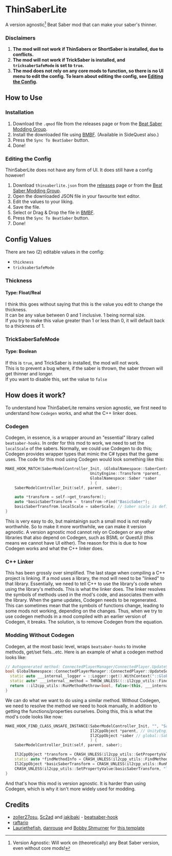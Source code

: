 # ThinSaberLite

A version agnostic[^1] Beat Saber mod that can make your saber's thinner.

[^1]: Version Agnostic: Will work on (theoretically) any Beat Saber version, even without core mods!

### Disclaimers
1. **The mod will not work if ThinSabers or ShortSaber is installed, due to conflicts.**
2. **The mod will not work if TrickSaber is installed, and `tricksaberSafeMode` is set to `true`.**
3. **The mod does not rely on any core mods to function, so there is no UI menu to edit the config. To learn about editing the config, see [Editing the Config](#editing-the-config).**

## How to Use
### Installation
1. Download the `.qmod` file from the releases page or from the [Beat Saber Modding Group](https://discord.gg/beatsabermods).
2. Install the downloaded file using [BMBF](https://bmbf.dev/). (Available in SideQuest also.)
3. Press the `Sync To BeatSaber` button.
4. Done!

### Editing the Config
ThinSaberLite does not have any form of UI. It does still have a config however!
1. Download `thinsaberlite.json` from the [releases]() page or from the [Beat Saber Modding Group](https://discord.gg/beatsabermods).
2. Open the downloaded JSON file in your favourite text editor.
3. Edit the values to your liking.
4. Save the file.
5. Select or Drag & Drop the file in [BMBF](https://bmbf.dev/).
6. Press the `Sync To BeatSaber` button.
7. Done!

## Config Values
There are two (2) editable values in the config:
- `thickness`
- `tricksaberSafeMode`

### Thickness
#### Type: Float/Real
I think this goes without saying that this is the value you edit to change the thickness. <br>
It can be any value between 0 and 1 inclusive. 1 being normal size. <br>
If you try to make this value greater than 1 or less than 0, it will default back to a thickness of 1.

### TrickSaberSafeMode
#### Type: Boolean
If this is `true`, and TrickSaber is installed, the mod will not work. <br>
This is to prevent a bug where, if the saber is thrown, the saber thrown will get thinner and longer. <br>
If you want to disable this, set the value to `false`

## How does it work?
To understand how ThinSaberLite remains version agnostic, we first need to understand how `Codegen` works, and what the C++ linker does.
### Codegen
Codegen, in essence, is a wrapper around an "essential" library called `beatsaber-hooks`. In order for this mod to work, we need to set the `localScale` of the sabers. Normally, we could use Codegen to do this; Codegen provides wrapper types that mimic the C# types that the game uses. The code for this mod using Codegen would look something like this:
```cpp
MAKE_HOOK_MATCH(SaberModelController_Init, &GlobalNamespace::SaberController::Init, void, GlobalNamespace::SaberController *self,
                                     UnityEngine::Transform *parent,
                                     GlobalNamespace::Saber *saber
                                     ) {
    SaberModelController_Init(self, parent, saber);

    auto *transform = self->get_transform();
    auto *basicSaberTransform =  transfrom->Find("BasicSaber");
    basicSaberTransfrom.localScale = saberScale; // Saber scale is defined and set outside the hook
}
```
This is very easy to do, but maintainign such a small mod is not really worthwhile. So to make it more worthwhile, we can make it version agnostic. A version agnostic mod cannot rely on Codegen or any other libraries that also depend on Codegen, such as BSML or QuestUI (this means we cannot have UI either). The reason for this is due to how Codegen works and what the C++ linker does.

### C++ Linker
This has been grossly over simplified. The last stage when compiling a C++ project is linking. If a mod uses a library, the mod will need to be "linked" to that library. Essentially, we need to tell C++ to use the library's code when using the library's methods. This is what the linker does. The linker resolves the symbols of methods used in the mod's code, and associates them with the library. When the game updates, Codegen needs to be regenerated. This can sometimes mean that the symbols of functions change, leading to some mods not working, depending on the changes. Thus, when we try to use codegen methods in a mod compiled with an earlier version of Codegen, it breaks. The solution, is to remove Codegen from the equation.

### Modding Without Codegen
Codegen, at the most basic level, wraps `beatsaber-hooks` to invoke methods, get/set fiels...etc. Here is an example of what a codegen method looks like:
```cpp
// Autogenerated method: ConnectedPlayerManager/ConnectedPlayer.UpdateSortIndex
bool GlobalNamespace::ConnectedPlayerManager::ConnectedPlayer::UpdateSortIndex(int index) {
  static auto ___internal__logger = ::Logger::get().WithContext("::GlobalNamespace::ConnectedPlayerManager::ConnectedPlayer::UpdateSortIndex");
  static auto* ___internal__method = THROW_UNLESS((::il2cpp_utils::FindMethod(this, "UpdateSortIndex", std::vector<Il2CppClass*>{}, ::std::vector<const Il2CppType*>{::il2cpp_utils::ExtractType(index)})));
  return ::il2cpp_utils::RunMethodRethrow<bool, false>(this, ___internal__method, index);
}
``` 
We can do what we want to do using a similar method. Without Codegen, we need to resolve the method we need to hook manually, in addition to getting the functions/properties ourselves. Doing this, this is what the mod's code looks like now:
```cpp
MAKE_HOOK_FIND_CLASS_UNSAFE_INSTANCE(SaberModelController_Init, "", "SaberModelController", "Init", void, Il2CppObject *self,
                                     Il2CppObject *parent, // UnityEngine.Transform
                                     Il2CppObject *saber // global::Saber
                                     ) {
    SaberModelController_Init(self, parent, saber);

    Il2CppObject *transform = CRASH_UNLESS(il2cpp_utils::GetPropertyValue(self, "transform")); // get the UnityEngine.Transform of host GameObject
    static auto *findMethodInfo = CRASH_UNLESS(il2cpp_utils::FindMethodUnsafe(transform, "Find", 1)); // get method info for Transform.Find(String) - returns UnityEngine.Transform
    Il2CppObject *basicSaberTransform = CRASH_UNLESS(il2cpp_utils::RunMethodUnsafe(transform, findMethodInfo, il2cpp_utils::newcsstr("BasicSaber"))); // Invoke Transform.Find for "BasicSaber"
    CRASH_UNLESS(il2cpp_utils::SetPropertyValue(basicSaberTransform, "localScale", saberScale)); // Set the localScale of BasicSaber's Transform
}
```
And that's how this mod is version agnostic. It is harder than using Codegen, which is why it isn't more widely used for modding.

## Credits

* [zoller27osu](https://github.com/zoller27osu), [Sc2ad](https://github.com/Sc2ad) and [jakibaki](https://github.com/jakibaki) - [beatsaber-hook](https://github.com/sc2ad/beatsaber-hook)
* [raftario](https://github.com/raftario)
* [Lauriethefish](https://github.com/Lauriethefish), [danrouse](https://github.com/danrouse) and [Bobby Shmurner](https://github.com/BobbyShmurner) for [this template](https://github.com/Lauriethefish/quest-mod-template)
